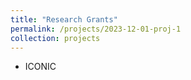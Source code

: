 ```yaml
---
title: "Research Grants"
permalink: /projects/2023-12-01-proj-1
collection: projects
---
```


- ICONIC
